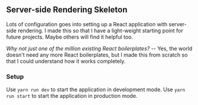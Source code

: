 ## Server-side Rendering Skeleton

Lots of configuration goes into setting up a React application with server-side rendering. I made this so that I have a light-weight starting point for future projects. Maybe others will find it helpful too.

_Why not just one of the million existing React boilerplates?_ -- Yes, the world doesn't need any more React boilerplates, but I made this from scratch so that I could understand how it works completely.


### Setup

Use `yarn run dev` to start the application in development mode.
Use `yarn run start` to start the application in production mode.

